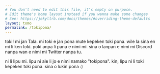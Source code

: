 ```yaml
---
# You don't need to edit this file, it's empty on purpose.
# Edit theme's home layout instead if you wanna make some changes
# See: https://jekyllrb.com/docs/themes/#overriding-theme-defaults
layout: tomo
permalink: /tokipona/
---
```

toki! mi jan Tala. mi toki e jan pona mute kepeken toki pona. wile la sina en mi li ken toki. poki anpa li pana e nimi mi. sina o lanpan e nimi mi Discord nanpa wan e nimi mi Twitter nanpa tu. 

ni li lipu mi. lipu ni ale li jo e nimi namako "tokipona". kin, lipu ni li toki kepeken toki pona. sina o lukin pona :)
